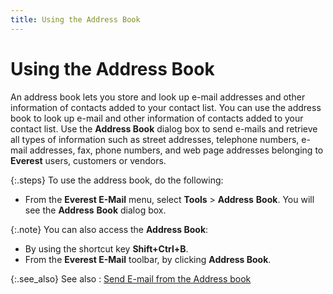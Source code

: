 ```yaml
---
title: Using the Address Book
---
```


# Using the Address Book


An address book lets you store and look up e-mail addresses and other  information of contacts added to your contact list. You can use the address  book to look up e-mail and other information of contacts added to your  contact list. Use the **Address Book** dialog  box to send e-mails and retrieve all types of information such as street  addresses, telephone numbers, e-mail addresses, fax, phone numbers, and  web page addresses belonging to **Everest**  users, customers or vendors.


{:.steps}
To use the address book, do the following:

- From the **Everest E-Mail** menu, select **Tools**  > **Address** **Book**.  You will see the **Address** **Book** dialog box.



{:.note}
You can also access the **Address Book**:

- By using the  shortcut key **Shift+Ctrl+B**.
- From the **Everest E-Mail** toolbar, by clicking  **Address Book**.


{:.see_also}
See also
: [Send  E-mail from the Address book]({{site.eml_baseurl}}/use-address-book/send_e_mail_from_the_address_book.html)
